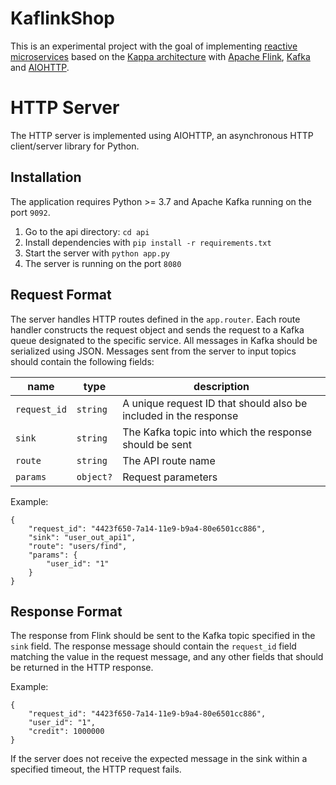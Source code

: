 # KaflinkShop

This is an experimental project with the goal of implementing [reactive microservices](http://www.mammatustech.com/reactive-microservices) based on the [Kappa architecture](http://milinda.pathirage.org/kappa-architecture.com/) with [Apache Flink](https://flink.apache.org/), [Kafka](https://kafka.apache.org/) and [AIOHTTP](https://aiohttp.readthedocs.io/).

# HTTP Server

The HTTP server is implemented using AIOHTTP, an asynchronous HTTP client/server library for Python. 

## Installation
The application requires Python >= 3.7 and Apache Kafka running on the port `9092`.
1. Go to the api directory: `cd api`
1. Install dependencies with `pip install -r requirements.txt`
2. Start the server with `python app.py`
3. The server is running on the port `8080`

## Request Format

The server handles HTTP routes defined in the `app.router`. Each route handler constructs the request object and sends the request to a Kafka queue designated to the specific service. All messages in Kafka should be serialized using JSON. Messages sent from the server to input topics should contain the following fields:

name | type | description
--- | --- | ---
`request_id` | `string` | A unique request ID that should also be included in the response
`sink` | `string` | The Kafka topic into which the response should be sent
`route` | `string` | The API route name
`params` | `object?` | Request parameters

Example:
```
{
    "request_id": "4423f650-7a14-11e9-b9a4-80e6501cc886",
    "sink": "user_out_api1",
    "route": "users/find",
    "params": {
        "user_id": "1"
    }
}
```

## Response Format

The response from Flink should be sent to the Kafka topic specified in the `sink` field. The response message should contain the `request_id` field matching the value in the request message, and any other fields that should be returned in the HTTP response.

Example:

```
{
    "request_id": "4423f650-7a14-11e9-b9a4-80e6501cc886",  
    "user_id": "1",
    "credit": 1000000
}
```

If the server does not receive the expected message in the sink within a specified timeout, the HTTP request fails.
